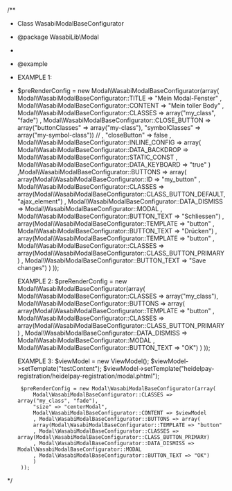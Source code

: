 /**
 * Class WasabiModalBaseConfigurator
 * @package WasabiLib\Modal
 *
 * @example
 * EXAMPLE 1:
 * $preRenderConfig = new Modal\WasabiModalBaseConfigurator(array(
        Modal\WasabiModalBaseConfigurator::TITLE => "Mein Modal-Fenster"
            , Modal\WasabiModalBaseConfigurator::CONTENT => "Mein toller Body"
            , Modal\WasabiModalBaseConfigurator::CLASSES => array("my_class", "fade")
            , Modal\WasabiModalBaseConfigurator::CLOSE_BUTTON => array("buttonClasses" => array("my-class"), "symbolClasses" => array("my-symbol-class"))
        //            , "closeButton" => false
        , Modal\WasabiModalBaseConfigurator::INLINE_CONFIG => array(
            Modal\WasabiModalBaseConfigurator::DATA_BACKDROP => Modal\WasabiModalBaseConfigurator::STATIC_CONST
            , Modal\WasabiModalBaseConfigurator::DATA_KEYBOARD => "true"
            )
        ,Modal\WasabiModalBaseConfigurator::BUTTONS => array(
            array(Modal\WasabiModalBaseConfigurator::ID => "my_button"
                , Modal\WasabiModalBaseConfigurator::CLASSES => array(Modal\WasabiModalBaseConfigurator::CLASS_BUTTON_DEFAULT, "ajax_element")
                , Modal\WasabiModalBaseConfigurator::DATA_DISMISS => Modal\WasabiModalBaseConfigurator::MODAL
                , Modal\WasabiModalBaseConfigurator::BUTTON_TEXT => "Schliessen")
                , array(Modal\WasabiModalBaseConfigurator::TEMPLATE => "button"
                , Modal\WasabiModalBaseConfigurator::BUTTON_TEXT => "Drücken")
                , array(Modal\WasabiModalBaseConfigurator::TEMPLATE => "button"
                , Modal\WasabiModalBaseConfigurator::CLASSES => array(Modal\WasabiModalBaseConfigurator::CLASS_BUTTON_PRIMARY)
                , Modal\WasabiModalBaseConfigurator::BUTTON_TEXT => "Save changes")
            )
        ));

    EXAMPLE 2:
        $preRenderConfig = new Modal\WasabiModalBaseConfigurator(array(
            Modal\WasabiModalBaseConfigurator::CLASSES => array("my_class"),
            Modal\WasabiModalBaseConfigurator::BUTTONS => array(
            array(Modal\WasabiModalBaseConfigurator::TEMPLATE => "button"
            , Modal\WasabiModalBaseConfigurator::CLASSES => array(Modal\WasabiModalBaseConfigurator::CLASS_BUTTON_PRIMARY)
            , Modal\WasabiModalBaseConfigurator::DATA_DISMISS => Modal\WasabiModalBaseConfigurator::MODAL
            , Modal\WasabiModalBaseConfigurator::BUTTON_TEXT => "OK")
            )
        ));

    EXAMPLE 3:
        $viewModel = new ViewModel();
        $viewModel->setTemplate("testContent");
        $viewModel->setTemplate("heidelpay-registration/heidelpay-registration/modal.phtml");

        $preRenderConfig = new Modal\WasabiModalBaseConfigurator(array(
            Modal\WasabiModalBaseConfigurator::CLASSES => array("my_class", "fade"),
            "size" => "centerModal",
            Modal\WasabiModalBaseConfigurator::CONTENT => $viewModel
            , Modal\WasabiModalBaseConfigurator::BUTTONS => array(
            array(Modal\WasabiModalBaseConfigurator::TEMPLATE => "button"
            , Modal\WasabiModalBaseConfigurator::CLASSES => array(Modal\WasabiModalBaseConfigurator::CLASS_BUTTON_PRIMARY)
            , Modal\WasabiModalBaseConfigurator::DATA_DISMISS => Modal\WasabiModalBaseConfigurator::MODAL
            , Modal\WasabiModalBaseConfigurator::BUTTON_TEXT => "OK")
            )
        ));
 */